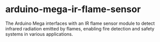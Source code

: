 # arduino-mega-ir-flame-sensor
The Arduino Mega interfaces with an IR flame sensor module to detect infrared radiation emitted by flames, enabling fire detection and safety systems in various applications.
